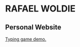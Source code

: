 <html lang="en">
<head>
  <meta charset="UTF-8">
  <meta http-equiv="X-UA-Compatible" content="IE=edge">
  <meta name="viewport" content="width=device-width, initial-scale=1.0">
  <title>RAFAEL WOLDIE</title>
  <link rel="shortcut icon" href="favicon.ico" type="image/x-icon">
  <link rel="stylesheet" href="style.css">
  <link rel="stylesheet" href="style.css">
</head>
<body>
  <h1>
  RAFAEL WOLDIE 
 </h1>
 <h2>Personal Website</h2>
<a href="./typinggamerafael.html">Typing game demo.</a>
<script src="main.js"></script>
</body>
</html>